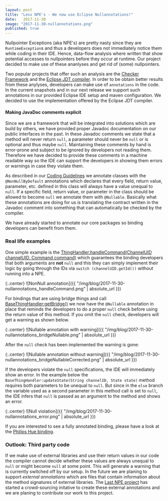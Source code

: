 ```yaml
---
layout: post
title: "Less NPE's - We now use Eclipse Nullannotations!"
date:   2017-11-30
image: "2017-11-30-nullannotations.png"
published: true
---
```


Nullpointer Exceptions (aka NPE's) are pretty nasty since they are `RuntimeException`s and thus a developers does not immediately notice them while coding in their IDE.
Hence, data-flow analysis where written that show potential accesses to nullpointers before they occur at runtime. Our project decided to make use of these ananlyses and get rid of (some) nullpointers.

<!--more-->

Two popular projects that offer such an analysis are the [Checker Framework](https://checkerframework.org) and the [Eclipse JDT compiler](https://wiki.eclipse.org/JDT_Core/Null_Analysis).
In order to be obtain better results from these anylyses, developers can make use of `annotations` in the code.
In the current snapshots and in our next release we support such annotations in our provided Eclipse IDE setup and maven configuration.
We decided to use the implementation offered by the Eclipse JDT compiler.

#### Making JavaDoc comments explicit

Since we are a framework that will be integrated into solutions which are build by others, we have provided proper Javadoc documentation on our public interfaces in the past.
In these Javadoc comments we state that a method will never return `null`, a parameter should never be `null` or is optional and thus maybe `null`.
Maintaining these comments by hand is error-prone and subject to be ignored by developers not reading them.
Therefore we have decided to provide these comments in a machine readable way so the IDE can support the developers in showing them errors or warnings in case they violate them.

As described in our [Coding Guidelines](https://www.eclipse.org/smarthome/documentation/development/guidelines.html#a-code-style) we annotate classes with the `@NonNullByDefault` annotations which declares that every field, return value, parameter, etc. defined in this class will always have a value unequal to `null`.
If a specific field, return value, or parameter in the class should be allowed to become `null` we annotate them with `@Nullable`.
Basically what these annotations are doing for us is translating the contract written in the Javadoc comment into something that can automatically be checked by the compiler.

We have already started to annotate our core packages so binding developers can benefit from them.

### Real life examples

One simple example is the [ThingHandler:handleCommand(ChannelUID channelUID, Command command)](https://github.com/eclipse/smarthome/blob/master/bundles/core/org.eclipse.smarthome.core.thing/src/main/java/org/eclipse/smarthome/core/thing/binding/ThingHandler.java#L99) which guarantees the binding developers that both arguments are **not** `null` and this they can simply implement their logic by going through the IDs via `switch (channelUID.getId())` without running into a NPE.

{:.center}
![NonNull annotation]({{ "/img/blog/2017-11-30-nullannotations_handleCommand.png" | absolute_url }})

For bindings that are using bridge things and call [BaseThingHandler:getBridge()](https://github.com/eclipse/smarthome/blob/master/bundles/core/org.eclipse.smarthome.core.thing/src/main/java/org/eclipse/smarthome/core/thing/binding/BaseThingHandler.java#L584) we now have the `@Nullable` annotation in place that reminds the developers to do a proper `null` check before using the return value of this method.
If you omit the `null` check, developers will get a warning as shown below.

{:.center}
![Nullable annotation with warning]({{ "/img/blog/2017-11-30-nullannotations_bridgeNullable.png" | absolute_url }})

After the `null` check has been implemented the warning is gone:

{:.center}
![Nullable annotation without warning]({{ "/img/blog/2017-11-30-nullannotations_bridgeNullableCorrected.png" | absolute_url }})

If the developers violate the `null` specifications, the IDE will immediately show an error.
In the example below the `BaseThingHandler:updateState(String channelID, State state)` method requires both parameters to be unequal to `null`.
But since in the `else` branch the variable used as a second parameter in this method call is set to `null`, the IDE infers that `null` is passed as an argument to the method and shows an error.

{:.center}
![Null violation]({{ "/img/blog/2017-11-30-nullannotations_error.png" | absolute_url }})

If you are interested to see a fully annotated binding, please have a look at the [Philips Hue binding](https://github.com/eclipse/smarthome/tree/master/extensions/binding/org.eclipse.smarthome.binding.hue).


### Outlook: Third party code

If we make use of external libraries and use their return values in our code the compiler cannot decide whether these values are always unequal to `null` or might become `null` at some point.
This will generate a warning that is currently switched off by our setup.
In the future we are planing to support *external annotations* which are files that contain information about the method signatures of external libraries.
The [Last NPE project](http://last-npe.org) has started a crowd-sourcing initative to create these external annotations and we are planing to contribute our work to this project.
